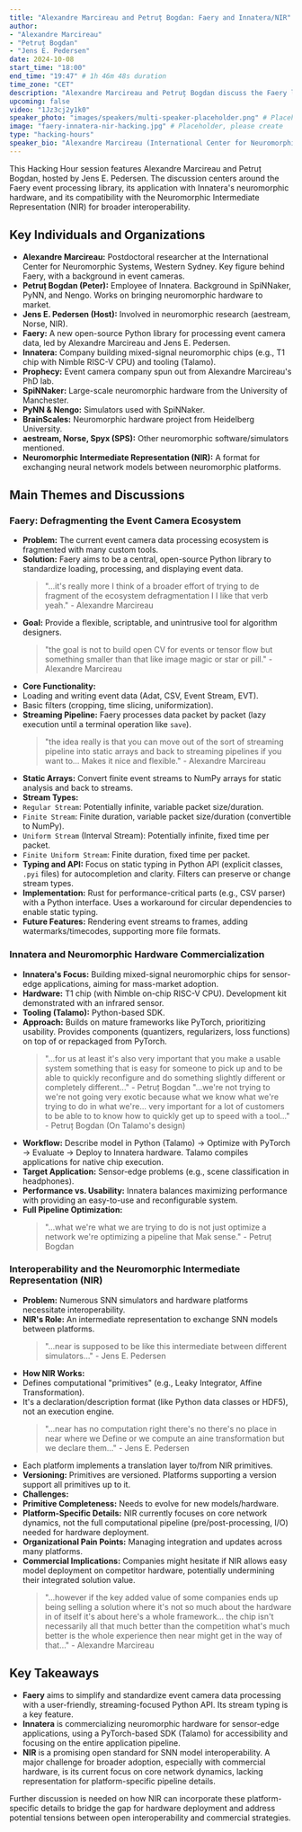 ```yaml
---
title: "Alexandre Marcireau and Petruț Bogdan: Faery and Innatera/NIR"
author:
- "Alexandre Marcireau"
- "Petruț Bogdan"
- "Jens E. Pedersen"
date: 2024-10-08
start_time: "18:00"
end_time: "19:47" # 1h 46m 48s duration
time_zone: "CET"
description: "Alexandre Marcireau and Petruț Bogdan discuss the Faery library's integration and interaction with Innatera hardware and the Neuromorphic Intermediate Representation (NIR)."
upcoming: false
video: "1Jz3cj2y1k0"
speaker_photo: "images/speakers/multi-speaker-placeholder.png" # Placeholder, please replace
image: "faery-innatera-nir-hacking.jpg" # Placeholder, please create
type: "hacking-hours"
speaker_bio: "Alexandre Marcireau (International Center for Neuromorphic Systems, Western Sydney) and Petruț Bogdan (Innatera) are software developers active in the neuromorphic community, contributing to tools like Faery and exploring hardware-software co-design with platforms like Innatera and standards like NIR."
---
```


This Hacking Hour session features Alexandre Marcireau and Petruț Bogdan, hosted by Jens E. Pedersen. The discussion centers around the Faery event processing library, its application with Innatera's neuromorphic hardware, and its compatibility with the Neuromorphic Intermediate Representation (NIR) for broader interoperability.

## Key Individuals and Organizations

*   **Alexandre Marcireau:** Postdoctoral researcher at the International Center for Neuromorphic Systems, Western Sydney. Key figure behind Faery, with a background in event cameras.
*   **Petruț Bogdan (Peter):** Employee of Innatera. Background in SpiNNaker, PyNN, and Nengo. Works on bringing neuromorphic hardware to market.
*   **Jens E. Pedersen (Host):** Involved in neuromorphic research (aestream, Norse, NIR).
*   **Faery:** A new open-source Python library for processing event camera data, led by Alexandre Marcireau and Jens E. Pedersen.
*   **Innatera:** Company building mixed-signal neuromorphic chips (e.g., T1 chip with Nimble RISC-V CPU) and tooling (Talamo).
*   **Prophecy:** Event camera company spun out from Alexandre Marcireau's PhD lab.
*   **SpiNNaker:** Large-scale neuromorphic hardware from the University of Manchester.
*   **PyNN & Nengo:** Simulators used with SpiNNaker.
*   **BrainScales:** Neuromorphic hardware project from Heidelberg University.
*   **aestream, Norse, Spyx (SPS):** Other neuromorphic software/simulators mentioned.
*   **Neuromorphic Intermediate Representation (NIR):** A format for exchanging neural network models between neuromorphic platforms.

## Main Themes and Discussions

### Faery: Defragmenting the Event Camera Ecosystem

*   **Problem:** The current event camera data processing ecosystem is fragmented with many custom tools.
*   **Solution:** Faery aims to be a central, open-source Python library to standardize loading, processing, and displaying event data.
    > "...it's really more I think of a broader effort of trying to de fragment of the ecosystem defragmentation I I like that verb yeah." - Alexandre Marcireau
*   **Goal:** Provide a flexible, scriptable, and unintrusive tool for algorithm designers.
    > "the goal is not to build open CV for events or tensor flow but something smaller than that like image magic or star or pill." - Alexandre Marcireau
*   **Core Functionality:**
  *   Loading and writing event data (Adat, CSV, Event Stream, EVT).
  *   Basic filters (cropping, time slicing, uniformization).
*   **Streaming Pipeline:** Faery processes data packet by packet (lazy execution until a terminal operation like `save`).
    > "the idea really is that you can move out of the sort of streaming pipeline into static arrays and back to streaming pipelines if you want to... Makes it nice and flexible." - Alexandre Marcireau
*   **Static Arrays:** Convert finite event streams to NumPy arrays for static analysis and back to streams.
*   **Stream Types:**
  *   `Regular Stream`: Potentially infinite, variable packet size/duration.
  *   `Finite Stream`: Finite duration, variable packet size/duration (convertible to NumPy).
  *   `Uniform Stream` (Interval Stream): Potentially infinite, fixed time per packet.
  *   `Finite Uniform Stream`: Finite duration, fixed time per packet.
*   **Typing and API:** Focus on static typing in Python API (explicit classes, `.pyi` files) for autocompletion and clarity. Filters can preserve or change stream types.
*   **Implementation:** Rust for performance-critical parts (e.g., CSV parser) with a Python interface. Uses a workaround for circular dependencies to enable static typing.
*   **Future Features:** Rendering event streams to frames, adding watermarks/timecodes, supporting more file formats.

### Innatera and Neuromorphic Hardware Commercialization

*   **Innatera's Focus:** Building mixed-signal neuromorphic chips for sensor-edge applications, aiming for mass-market adoption.
*   **Hardware:** T1 chip (with Nimble on-chip RISC-V CPU). Development kit demonstrated with an infrared sensor.
*   **Tooling (Talamo):** Python-based SDK.
  *   **Approach:** Builds on mature frameworks like PyTorch, prioritizing usability. Provides components (quantizers, regularizers, loss functions) on top of or repackaged from PyTorch.
      > "...for us at least it's also very important that you make a usable system something that is easy for someone to pick up and to be able to quickly reconfigure and do something slightly different or completely different..." - Petruț Bogdan
      > "...we're not trying to we're not going very exotic because what we know what we're trying to do in what we're... very important for a lot of customers to be able to to know how to quickly get up to speed with a tool..." - Petruț Bogdan (On Talamo's design)
  *   **Workflow:** Describe model in Python (Talamo) -> Optimize with PyTorch -> Evaluate -> Deploy to Innatera hardware. Talamo compiles applications for native chip execution.
  *   **Target Application:** Sensor-edge problems (e.g., scene classification in headphones).
*   **Performance vs. Usability:** Innatera balances maximizing performance with providing an easy-to-use and reconfigurable system.
*   **Full Pipeline Optimization:**
    > "...what we're what we are trying to do is not just optimize a network we're optimizing a pipeline that Mak sense." - Petruț Bogdan

### Interoperability and the Neuromorphic Intermediate Representation (NIR)

*   **Problem:** Numerous SNN simulators and hardware platforms necessitate interoperability.
*   **NIR's Role:** An intermediate representation to exchange SNN models between platforms.
    > "...near is supposed to be like this intermediate between different simulators..." - Jens E. Pedersen
*   **How NIR Works:**
  *   Defines computational "primitives" (e.g., Leaky Integrator, Affine Transformation).
  *   It's a declaration/description format (like Python data classes or HDF5), not an execution engine.
      > "...near has no computation right there's no there's no place in near where we Define or we compute an aine transformation but we declare them..." - Jens E. Pedersen
  *   Each platform implements a translation layer to/from NIR primitives.
*   **Versioning:** Primitives are versioned. Platforms supporting a version support all primitives up to it.
*   **Challenges:**
  *   **Primitive Completeness:** Needs to evolve for new models/hardware.
  *   **Platform-Specific Details:** NIR currently focuses on core network dynamics, not the full computational pipeline (pre/post-processing, I/O) needed for hardware deployment.
  *   **Organizational Pain Points:** Managing integration and updates across many platforms.
  *   **Commercial Implications:** Companies might hesitate if NIR allows easy model deployment on competitor hardware, potentially undermining their integrated solution value.
      > "...however if the key added value of some companies ends up being selling a solution where it's not so much about the hardware in of itself it's about here's a whole framework... the chip isn't necessarily all that much better than the competition what's much better is the whole experience then near might get in the way of that..." - Alexandre Marcireau

## Key Takeaways

*   **Faery** aims to simplify and standardize event camera data processing with a user-friendly, streaming-focused Python API. Its stream typing is a key feature.
*   **Innatera** is commercializing neuromorphic hardware for sensor-edge applications, using a PyTorch-based SDK (Talamo) for accessibility and focusing on the entire application pipeline.
*   **NIR** is a promising open standard for SNN model interoperability. A major challenge for broader adoption, especially with commercial hardware, is its current focus on core network dynamics, lacking representation for platform-specific pipeline details.

Further discussion is needed on how NIR can incorporate these platform-specific details to bridge the gap for hardware deployment and address potential tensions between open interoperability and commercial strategies.
